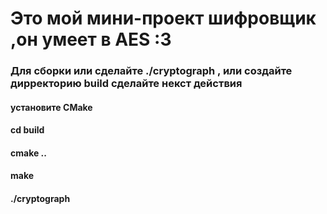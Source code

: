 #  Это мой мини-проект шифровщик ,он умеет в AES :3
### Для сборки или сделайте ./cryptograph , или создайте дирректорию build сделайте некст действия 
#### установите CMake
#### cd build
#### cmake ..
#### make
#### ./cryptograph 
